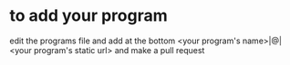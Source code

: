 # to add your program
edit the programs file and add at the bottom <your program's name>|@|<your program's static url> 
and make a pull request

